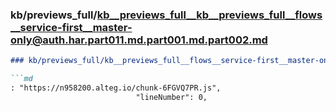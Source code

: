 ### kb/previews_full/kb__previews_full__kb__previews_full__flows__service-first__master-only@auth.har.part011.md.part001.md.part002.md

```md
### kb/previews_full/kb__previews_full__flows__service-first__master-only@auth.har.part011.md.part001.md (part 002)

```md
: "https://n958200.alteg.io/chunk-6FGVQ7PR.js",
                            "lineNumber": 0,

```

```

```
